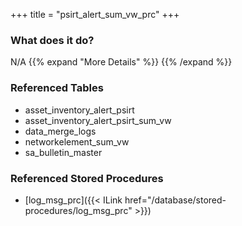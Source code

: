 +++
title = "psirt_alert_sum_vw_prc"
+++

### What does it do?
N/A
{{% expand "More Details" %}}
{{% /expand %}}

### Referenced Tables
- asset_inventory_alert_psirt
- asset_inventory_alert_psirt_sum_vw
- data_merge_logs
- networkelement_sum_vw
- sa_bulletin_master

### Referenced Stored Procedures
- [log_msg_prc]({{< ILink href="/database/stored-procedures/log_msg_prc" >}})
